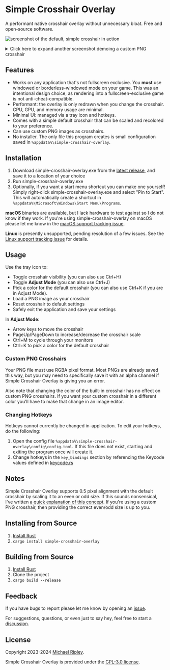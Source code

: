 # Simple Crosshair Overlay

A performant native crosshair overlay without unnecessary bloat. Free and open-source software.

![screenshot of the default, simple crosshair in action](screenshots/cross.png)

<details>
<summary>Click here to expand another screenshot demoing a custom PNG crosshair</summary>

![screenshot of a custom PNG crosshair](screenshots/custom.png)

</details>

## Features

- Works on any application that's not fullscreen exclusive. You **must** use windowed or borderless-windowed mode on your game. This was an intentional design choice, as rendering into a fullscreen-exclusive game is not anti-cheat-compatible.
- Performant: the overlay is only redrawn when you change the crosshair. CPU, GPU, and memory usage are minimal.
- Minimal UI: managed via a tray icon and hotkeys.
- Comes with a simple default crosshair that can be scaled and recolored to your preference.
- Can use custom PNG images as crosshairs.
- No installer. The only file this program creates is small configuration saved in `%appdata%\simple-crosshair-overlay`.

## Installation

1. Download simple-crosshair-overlay.exe from the [latest release](https://github.com/zkxs/simple-crosshair-overlay/releases/latest), and save it to a location of your choice
2. Run simple-crosshair-overlay.exe
3. Optionally, if you want a start menu shortcut you can make one yourself! Simply right-click simple-crosshair-overlay.exe and select "Pin to Start". This will automatically create a shortcut in `%appdata%\Microsoft\Windows\Start Menu\Programs`. 

**macOS** binaries are available, but I lack hardware to test against so I do not know if they work. If you're using simple-crosshair-overlay on macOS please let me know in the [macOS support tracking issue](https://github.com/zkxs/simple-crosshair-overlay/issues/3).

**Linux** is presently unsupported, pending resolution of a few issues. See the [Linux support tracking issue](https://github.com/zkxs/simple-crosshair-overlay/issues/6) for details.
<!--
Additionally, you must have the following prerequisites installed:
- libappindicator-gtk3
-->

## Usage

Use the tray icon to:

- Toggle crosshair visibility (you can also use Ctrl+H)
- Toggle **Adjust Mode** (you can also use Ctrl+J)
- Pick a color for the default crosshair (you can also use Ctrl+K if you are in Adjust Mode).
- Load a PNG image as your crosshair
- Reset crosshair to default settings
- Safely exit the application and save your settings

In **Adjust Mode**:

- Arrow keys to move the crosshair
- PageUp/PageDown to increase/decrease the crosshair scale
- Ctrl+M to cycle through your monitors
- Ctrl+K to pick a color for the default crosshair

### Custom PNG Crosshairs

Your PNG file must use RGBA pixel format. Most PNGs are already saved this way, but you may need to specifically save
it with an alpha channel if Simple Crosshair Overlay is giving you an error.

Also note that changing the color of the built-in crosshair has no effect on custom PNG crosshairs. If you want your custom
crosshair in a different color you'll have to make that change in an image editor.

### Changing Hotkeys

Hotkeys cannot currently be changed in-application. To edit your hotkeys, do the following:

1. Open the config file `%appdata%\simple-crosshair-overlay\config\config.toml`. If this file does not exist, starting
   and exiting the program once will create it.
2. Change hotkeys in the `key_bindings` section by referencing the Keycode values defined in [keycode.rs](src-lib/private/hotkey/keycode.rs)

## Notes

Simple Crosshair Overlay supports 0.5 pixel alignment with the default crosshair by scaling it to an even or odd size. If this sounds nonsensical, I've written [a quick explanation of this concept](docs/crosshair-alignment.md). If you're using a custom PNG crosshair, then providing the correct even/odd size is up to you.

## Installing from Source

1. [Install Rust](https://www.rust-lang.org/tools/install)
2. `cargo install simple-crosshair-overlay`

## Building from Source

1. [Install Rust](https://www.rust-lang.org/tools/install)
2. Clone the project
3. `cargo build --release`

## Feedback

If you have bugs to report please let me know by opening an [issue](https://github.com/zkxs/simple-crosshair-overlay/issues).

For suggestions, questions, or even just to say hey, feel free to start a [discussion](https://github.com/zkxs/simple-crosshair-overlay/discussions).

## License

Copyright 2023-2024 [Michael Ripley](https://github.com/zkxs).

Simple Crosshair Overlay is provided under the [GPL-3.0 license](LICENSE).
